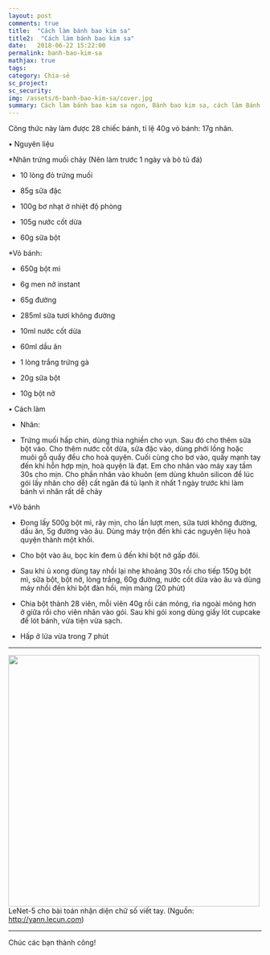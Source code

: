 ```yaml
---
layout: post
comments: true
title:  "Cách làm bánh bao kim sa"
title2:  "Cách làm bánh bao kim sa"
date:   2018-06-22 15:22:00
permalink: banh-bao-kim-sa
mathjax: true
tags: 
category: Chia-sẻ
sc_project: 
sc_security: 
img: /assets/6-banh-bao-kim-sa/cover.jpg
summary: Cách làm bánh bao kim sa ngon, Bánh bao kim sa, cách làm Bánh bao kim sa
---
```

Công thức này làm được 28 chiếc bánh, tỉ lệ 40g vỏ bánh: 17g nhân.


• Nguyên liệu 

*Nhân trứng muối chảy (Nên làm trước 1 ngày và bỏ tủ đá)

- 10 lòng đỏ trứng muối

- 85g sữa đặc

- 100g bơ nhạt ở nhiệt độ phòng

- 105g nước cốt dừa

- 60g sữa bột

 *Vỏ bánh:

- 650g bột mì

- 6g men nở instant

- 65g đường

- 285ml sữa tươi không đường

- 10ml nước cốt dừa

- 60ml dầu ăn

- 1 lòng trắng trứng gà

- 20g sữa bột

- 10g bột nở


• Cách làm


* Nhân:

- Trứng muối hấp chín, dùng thìa nghiền cho vụn. Sau đó cho thêm sữa bột vào. Cho thêm nước cốt dừa, sữa đặc vào, dùng phới lồng hoặc muôi gỗ quấy đều cho hoà quyện. Cuối cùng cho bơ vào, quấy mạnh tay đến khi hỗn hợp mịn, hoà quyện là đạt. Em cho nhân vào máy xay tầm 30s cho mịn. Cho phần nhân vào khuôn (em dùng khuôn silicon để lúc gói lấy nhân cho dễ) cất ngăn đá tủ lạnh ít nhất 1 ngày trước khi làm bánh vì nhân rất dễ chảy
 
*Vỏ bánh

- Đong lấy 500g bột mì, rây mịn, cho lần lượt men, sữa tươi không đường, dầu ăn, 5g đường vào âu. Dùng máy trộn đến khi các nguyên liệu hoà quyện thành một khối. 

- Cho bột vào âu, bọc kín đem ủ đến khi bột nở gấp đôi.

- Sau khi ủ xong dùng tay nhồi lại nhẹ khoảng 30s rồi cho tiếp 150g bột mì, sữa bột, bột nở, lòng trắng, 60g đường, nước cốt dừa vào âu và dùng máy nhồi đến khi bột đàn hồi, mịn màng (20 phút)

- Chia bột thành 28 viên, mỗi viên 40g rồi cán mỏng, rìa ngoài mỏng hơn ở giữa rồi cho viên nhân vào gói. Sau khi gói xong dùng giấy lót cupcake để lót bánh, vừa tiện vừa sạch.

- Hấp ở lửa vừa trong 7 phút 
<hr>
<div class="imgcap">
<div >
    <img src="http://yann.lecun.com/exdb/lenet/gifs/asamples.gif" width = "500">
</div>
<div class="thecap">LeNet-5 cho bài toán nhận diện chữ số viết tay. (Nguồn: <a href="http://yann.lecun.com">http://yann.lecun.com</a>)</div>
</div>
<hr>
Chúc các bạn thành công!

